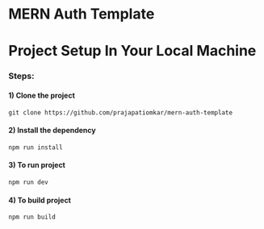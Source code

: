# MERN Auth Template

# Project Setup In Your Local Machine
### Steps:
#### 1) Clone the project
    git clone https://github.com/prajapatiomkar/mern-auth-template
#### 2) Install the dependency
    npm run install 
#### 3) To run project
    npm run dev
#### 4) To build project 
    npm run build

